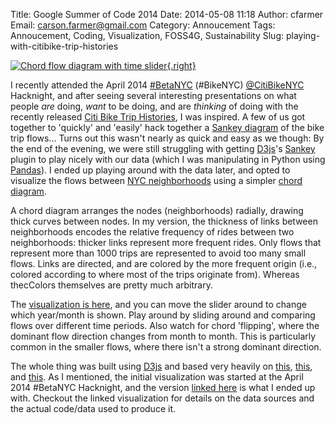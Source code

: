 Title: Google Summer of Code 2014
Date: 2014-05-08 11:18
Author: cfarmer
Email: carson.farmer@gmail.com
Category: Annoucement
Tags: Annoucement, Coding, Visualization, FOSS4G, Sustainability
Slug: playing-with-citibike-trip-histories

[![Chord flow diagram with time slider][image]{.right}][viz] 

I recently attended the April 2014 [#BetaNYC][beta-nyc] (#BikeNYC) [@CitiBikeNYC][citi-bike-twitter] Hacknight, and after seeing several interesting presentations on what people *are* doing, *want* to be doing, and are *thinking* of doing with the recently released [Citi Bike Trip Histories][citi-bike-data], I was inspired. A few of us got together to 'quickly' and 'easily' hack together a [Sankey diagram][sanky] of the bike trip flows... Turns out this wasn't nearly as quick and easy as we though: By the end of the evening, we were still struggling with getting [D3js][d3js]'s [Sankey][d3-sanky] plugin to play nicely with our data (which I was manipulating in Python using [Pandas][pandas]). I ended up playing around with the data later, and opted to visualize the flows between [NYC neighborhoods][neighborhoods] using a simpler [chord diagram][chord-layout].

A chord diagram arranges the nodes (neighborhoods) radially, drawing thick curves between nodes. In my version, the thickness of links between neighborhoods encodes the relative frequency of rides between two neighborhoods: thicker links represent more frequent rides. Only flows that represent more than 1000 trips are represented to avoid too many small flows. Links are directed, and are colored by the more frequent origin (i.e., colored according to where most of the trips originate from). Whereas thecColors themselves are pretty much arbitrary.

The [visualization is here][viz], and you can move the slider around to change which year/month is shown. Play around by sliding around and comparing flows over different time periods. Also watch for chord 'flipping', where the dominant flow direction changes from month to month. This is particularly common in the smaller flows, where there isn't a strong dominant direction.

The whole thing was built using [D3js][d3js] and based very heavily on [this](http://bost.ocks.org/mike/uberdata), [this](http://exposedata.com/tutorial/chord/latest.html), and [this](http://fleetinbeing.net/d3e/chord.html). As I mentioned, the initial visualization was started at the April 2014 #BetaNYC Hacknight, and the version [linked here][viz] is what I ended up with. Checkout the linked visualization for details on the data sources and the actual code/data used to produce it.


[beta-nyc]: http://www.meetup.com/betanyc/
[citi-bike-twitter]: https://twitter.com/CitibikeNYC
[citi-bike-data]: https://citibikenyc.com/system-data
[sanky]: http://bost.ocks.org/mike/sankey/
[d3js]: http://d3js.org/
[d3-sanky]: https://github.com/d3/d3-plugins/tree/master/sankey
[pandas]: http://pandas.pydata.org/
[chord-layout]: https://github.com/mbostock/d3/wiki/Chord-Layout
[neighborhoods]: http://nycdata.pediacities.com/dataset?tags=neighborhoods
[viz]: http://bl.ocks.org/cfarmer/11478345
[image]: {filename}/images/chord_citibike.png
